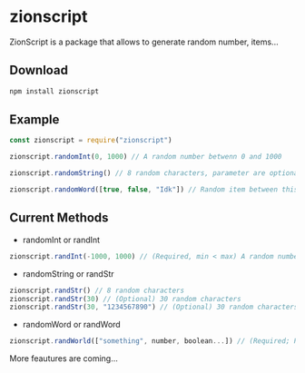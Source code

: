 # zionscript
ZionScript is a package that allows to generate random number, items...

## Download
```bash
npm install zionscript
```

## Example
```javascript
const zionscript = require("zionscript")

zionscript.randomInt(0, 1000) // A random number betwenn 0 and 1000

zionscript.randomString() // 8 random characters, parameter are optional

zionscript.randomWord([true, false, "Idk"]) // Random item between this items
```

## Current Methods

- randomInt or randInt
```javascript
zionscript.randInt(-1000, 1000) // (Required, min < max) A random number between min(-1000) and max(1000)
```

- randomString or randStr
```javascript
zionscript.randStr() // 8 random characters
zionscript.randStr(30) // (Optional) 30 random characters
zionscript.randStr(30, "1234567890") // (Optional) 30 random characters using specified characters(1234567890) 
```

- randomWord or randWord
```javascript
zionscript.randWorld(["something", number, boolean...]) // (Required; Parametre must be an array of items) Returns a random response
``` 

More feautures are coming...




